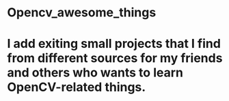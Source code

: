 # Opencv_awesome_things
# I add exiting small projects that I find from different sources for my friends and others who wants to learn OpenCV-related things.
